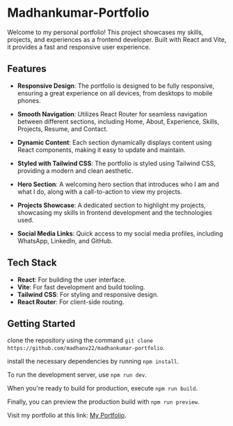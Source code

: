 # Madhankumar-Portfolio

Welcome to my personal portfolio! This project showcases my skills, projects, and experiences as a frontend developer. Built with React and Vite, it provides a fast and responsive user experience.

## Features

- **Responsive Design**: The portfolio is designed to be fully responsive, ensuring a great experience on all devices, from desktops to mobile phones.
  
- **Smooth Navigation**: Utilizes React Router for seamless navigation between different sections, including Home, About, Experience, Skills, Projects, Resume, and Contact.
  
- **Dynamic Content**: Each section dynamically displays content using React components, making it easy to update and maintain.
  
- **Styled with Tailwind CSS**: The portfolio is styled using Tailwind CSS, providing a modern and clean aesthetic.
  
- **Hero Section**: A welcoming hero section that introduces who I am and what I do, along with a call-to-action to view my projects.
  
- **Projects Showcase**: A dedicated section to highlight my projects, showcasing my skills in frontend development and the technologies used.
  
- **Social Media Links**: Quick access to my social media profiles, including WhatsApp, LinkedIn, and GitHub.

## Tech Stack

- **React**: For building the user interface.
- **Vite**: For fast development and build tooling.
- **Tailwind CSS**: For styling and responsive design.
- **React Router**: For client-side routing.

## Getting Started

clone the repository using the command `git clone https://github.com/madhanv22/madhankumar-portfolio`. 

install the necessary dependencies by running `npm install`. 

To run the development server, use `npm run dev`.

When you're ready to build for production, execute `npm run build`. 

Finally, you can preview the production build with `npm run preview`.

Visit my portfolio at this link: [My Portfolio](https://madhanv22.github.io/madhankumar-portfolio/).

